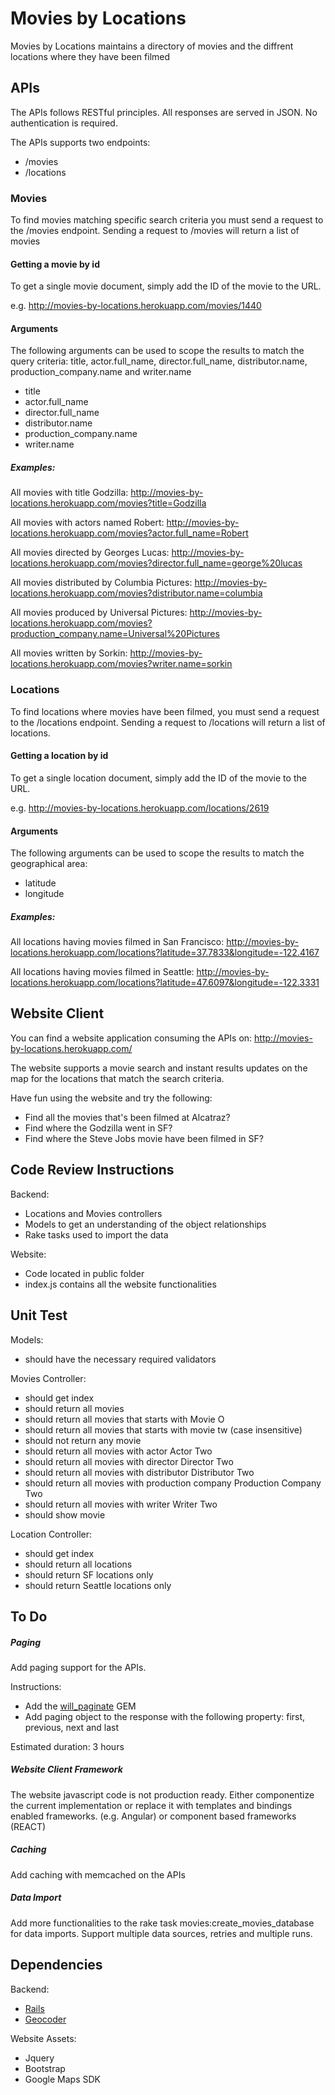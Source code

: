 # Movies by Locations

Movies by Locations maintains a directory of movies and the diffrent locations where they have been filmed

## APIs

The APIs follows RESTful principles. All responses are served in JSON. No authentication is required.

The APIs supports  two endpoints:

* /movies
* /locations


### Movies

To find movies matching specific search criteria you must send a request to the /movies endpoint. Sending a request to /movies will return a list of movies

#### Getting a movie by id

To get a single movie document, simply add the ID of the movie to the URL.

e.g. http://movies-by-locations.herokuapp.com/movies/1440

#### Arguments

The following arguments can be used to scope the results to match the query criteria: title, actor.full_name, director.full_name, distributor.name, production_company.name and writer.name

* title 
* actor.full_name
* director.full_name
* distributor.name
* production_company.name
* writer.name

##### Examples:

All movies with title Godzilla:
http://movies-by-locations.herokuapp.com/movies?title=Godzilla 

All movies with actors named Robert:
http://movies-by-locations.herokuapp.com/movies?actor.full_name=Robert

All movies directed by Georges Lucas: 
http://movies-by-locations.herokuapp.com/movies?director.full_name=george%20lucas

All movies distributed by Columbia Pictures:
http://movies-by-locations.herokuapp.com/movies?distributor.name=columbia

All movies produced by Universal Pictures:
http://movies-by-locations.herokuapp.com/movies?production_company.name=Universal%20Pictures

All movies written by Sorkin:
http://movies-by-locations.herokuapp.com/movies?writer.name=sorkin



### Locations

To find locations where movies have been filmed, you must send a request to the /locations endpoint. Sending a request to /locations will return a list of locations.

#### Getting a location by id

To get a single location document, simply add the ID of the movie to the URL.

e.g. http://movies-by-locations.herokuapp.com/locations/2619

#### Arguments

The following arguments can be used to scope the results to match the geographical area:

* latitude 
* longitude

##### Examples:

All locations having movies filmed in San Francisco:
http://movies-by-locations.herokuapp.com/locations?latitude=37.7833&longitude=-122.4167

All locations having movies filmed in Seattle:
http://movies-by-locations.herokuapp.com/locations?latitude=47.6097&longitude=-122.3331


## Website Client

You can find a website application consuming the APIs on:
http://movies-by-locations.herokuapp.com/

The website supports a movie search and instant results updates on the map for the locations that match the search criteria.  

Have fun using the website and try the following:

* Find all the movies that's been filmed at Alcatraz?
* Find where the Godzilla went in SF?
* Find where the Steve Jobs movie have been filmed in SF?

## Code Review Instructions

Backend:
* Locations and Movies controllers
* Models to get an understanding of the object relationships
* Rake tasks used to import the data 
 
Website:
* Code located in public folder
* index.js contains all the website functionalities

## Unit Test

Models:
* should have the necessary required validators

Movies Controller:
* should get index
* should return all movies
* should return all movies that starts with Movie O
* should return all movies that starts with movie tw (case insensitive)
* should not return any movie
* should return all movies with actor Actor Two
* should return all movies with director Director Two
* should return all movies with distributor Distributor Two
* should return all movies with production company Production Company Two
* should return all movies with writer Writer Two
* should show movie

Location Controller:
* should get index
* should return all locations
* should return SF locations only
* should return Seattle locations only


## To Do

##### Paging

Add paging support for the APIs.

Instructions: 
* Add the [will_paginate](https://github.com/mislav/will_paginate) GEM
* Add paging object to the response with the following property: first, previous, next and last

Estimated duration: 3 hours

##### Website Client Framework

The website javascript code is not production ready. Either componentize the current implementation or replace it with templates and bindings enabled frameworks. (e.g. Angular) or component based frameworks (REACT)

##### Caching

Add caching with memcached on the APIs 

##### Data Import

Add more functionalities to the rake task movies:create_movies_database for data imports. Support multiple data sources, retries and multiple runs.


## Dependencies

Backend:
* [Rails](https://github.com/rails/rails)
* [Geocoder](https://github.com/alexreisner/geocoder)

Website Assets:
* Jquery
* Bootstrap
* Google Maps SDK
